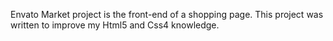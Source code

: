 Envato Market project is the front-end of a shopping page. This project was written to improve my Html5 and Css4 knowledge.

